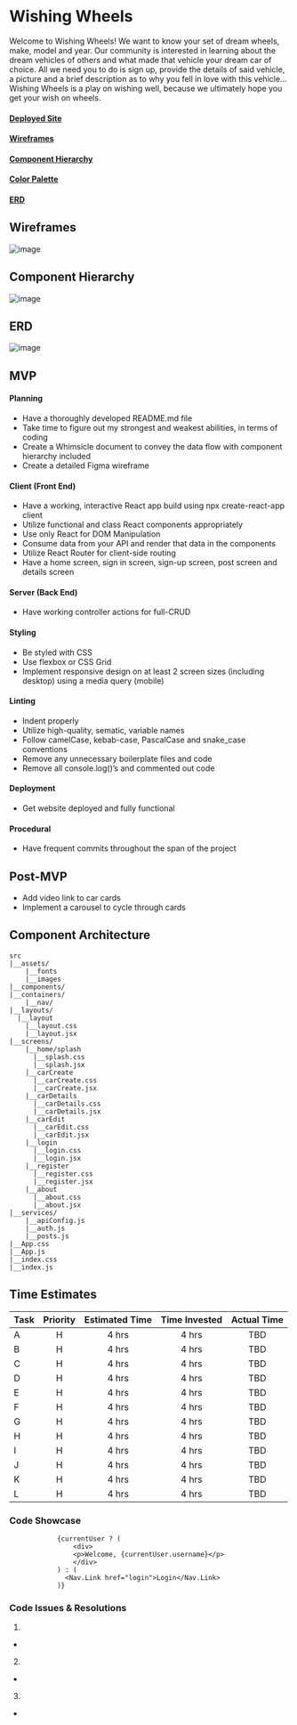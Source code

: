 # Wishing Wheels

Welcome to Wishing Wheels! We want to know your set of dream wheels, make, model and year. Our community is interested in learning about the dream vehicles of others and what made that vehicle your dream car of choice. All we need you to do is sign up, provide the details of said vehicle, a picture and a brief description as to why you fell in love with this vehicle…Wishing Wheels is a play on wishing well, because we ultimately hope you get your wish on wheels.

#### [Deployed Site](https://wishing-wheels.netlify.app/)

#### [Wireframes](https://www.figma.com/file/oP7kIxXNlYHs8jFdCoppnU/Wishing-Wheels?node-id=0%3A1)

#### [Component Hierarchy](https://whimsical.com/8ztSTDjWxUFti5bXD6qskE)

#### [Color Palette](https://coolors.co/ceb992-73937e-585563-5b2e48-471323)

#### [ERD](https://drive.google.com/file/d/120-SVePuaCrqTo8xzdNFP_ZsoJ2n0kkk/view?usp=sharing)

## Wireframes

![image](https://i.imgur.com/RXJe4xe.jpg)

## Component Hierarchy

![image](https://i.imgur.com/DDBdcRj.jpg)

## ERD

![image](https://i.imgur.com/pFCl2gw.png)

## MVP
#### Planning 
*	Have a thoroughly developed README.md file
*	Take time to figure out my strongest and weakest abilities, in terms of coding
*	Create a Whimsicle document to convey the data flow with component hierarchy included
*	Create a detailed Figma wireframe

#### Client (Front End)
*	Have a working, interactive React app build using npx create-react-app client
*	Utilize functional and class React components appropriately
*	Use only React for DOM Manipulation
*	Consume data from your API and render that data in the components
*	Utilize React Router for client-side routing
*	Have a home screen, sign in screen, sign-up screen, post screen and details screen

#### Server (Back End)
* Have working controller actions for full-CRUD

#### Styling
*	Be styled with CSS
*	Use flexbox or CSS Grid
*	Implement responsive design on at least 2 screen sizes (including desktop) using a media query (mobile)

#### Linting
*	Indent properly
*	Utilize high-quality, sematic, variable names
*	Follow camelCase, kebab-case, PascalCase and snake_case conventions
*	Remove any unnecessary boilerplate files and code
*	Remove all console.log()’s and commented out code

#### Deployment
*	Get website deployed and fully functional

#### Procedural
*	Have frequent commits throughout the span of the project


## Post-MVP
* Add video link to car cards
* Implement a carousel to cycle through cards

## Component Architecture

```
src
|__assets/
    |__fonts
    |__images
|__components/
|__containers/
    |__nav/
|__layouts/
  |__layout
    |__layout.css
    |__layout.jsx
|__screens/
    |__home/splash
      |__splash.css
      |__splash.jsx
    |__carCreate
      |__carCreate.css
      |__carCreate.jsx
    |__carDetails
      |__carDetails.css
      |__carDetails.jsx
    |__carEdit
      |__carEdit.css
      |__carEdit.jsx
    |__login
      |__login.css
      |__login.jsx
    |__register
      |__register.css
      |__register.jsx
    |__about
      |__about.css
      |__about.jsx
|__services/
    |__apiConfig.js
    |__auth.js
    |__posts.js
|__App.css
|__App.js
|__index.css
|__index.js
```


## Time Estimates

| Task        | Priority | Estimated Time | Time Invested | Actual Time |
| ----------- | :------: | :------------: | :-----------: | :---------: |
| A | H | 4 hrs | 4 hrs | TBD |
| B | H | 4 hrs | 4 hrs | TBD |
| C | H | 4 hrs | 4 hrs | TBD |
| D | H | 4 hrs | 4 hrs | TBD |
| E | H | 4 hrs | 4 hrs | TBD |
| F | H | 4 hrs | 4 hrs | TBD |
| G | H | 4 hrs | 4 hrs | TBD |
| H | H | 4 hrs | 4 hrs | TBD |
| I | H | 4 hrs | 4 hrs | TBD |
| J | H | 4 hrs | 4 hrs | TBD |
| K | H | 4 hrs | 4 hrs | TBD |
| L | H | 4 hrs | 4 hrs | TBD |

### Code Showcase
```
            {currentUser ? (
                <div>
                <p>Welcome, {currentUser.username}</p>
                </div>
            ) : (
              <Nav.Link href="login">Login</Nav.Link>
            )}
```

### Code Issues & Resolutions
1. 
* 
2. 
* 
3. 
* 

